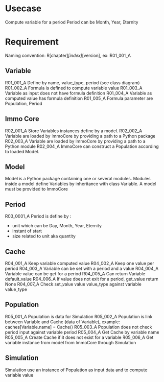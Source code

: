 # Usecase

Compute variable for a period
Period can be Month, Year, Eternity

# Requirement

Naming convention: R[chapter]_[index]_[version], ex: R01_001_A 

## Variable

R01_001_A Define by name, value_type, period (see class diagram)
R01_002_A Formula is defined to compute variable value
R01_003_A Variable as input does not have formula definition
R01_004_A Variable as computed value has formula definition
R01_005_A Formula parameter are Population, Period

## Immo Core

R02_001_A Store Variables instances define by a model.
R02_002_A Variable are loaded by ImmoCore by providing a path to a Python package
R02_003_A Variable are loaded by ImmoCore by providing a path to a Python module
R02_004_A ImmoCore can construct a Population according to loaded Model.

## Model

Model is a Python package containing one or several modules.
Modules inside a model define Variables by inheritance with class Variable.
A model must be provided to ImmoCore

## Period

R03_0001_A Period is define by :
- unit which can be Day, Month, Year, Eternity
- instant of start
- size related to unit aka quantity

## Cache

R04_001_A Keep variable computed value
R04_002_A Keep one value per period
R04_003_A Variable can be set with a period and a value
R04_004_A Variable value can be get for a period
R04_005_A Can return Variable default_value
R04_006_A If value does not exit for a period, get_value return None
R04_007_A Check set_value value value_type against variable value_type

## Population

R05_001_A Population is data for Simulation
R05_002_A Population is link between Variable and Cache (data of Variable), 
example: caches[Variable.name] = Cache()
R05_003_A Population does not check period input against variable period
R05_004_A Get Cache by variable name
R05_005_A Create Cache if it does not exist for a variable
R05_006_A Get variable instance from model from ImmoCore through Simulation

## Simulation

Simulation use an instance of Population as input data and to compute variable value
